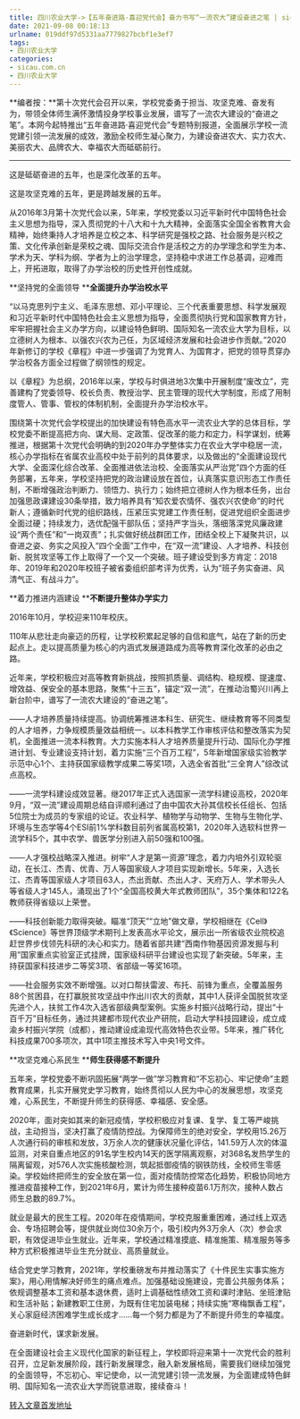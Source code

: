 ```yaml
---
title: 四川农业大学->【五年奋进路·喜迎党代会】奋力书写“一流农大”建设奋进之笔 | sicau.com.cn
date: 2021-09-08 00:18:13
urlname: 019ddf97d5331aa7779827bcbf1e3ef7
tags: 
- 四川农业大学
categories:
- sicau.com.cn
- 四川农业大学
---
```

**编者按：**第十次党代会召开以来，学校党委勇于担当、攻坚克难、奋发有为，带领全体师生满怀激情投身学校事业发展，谱写了一流农大建设的“奋进之笔”。本网今起特推出“五年奋进路·喜迎党代会”专题特别报道，全面展示学校一流党建引领一流发展的成效，激励全校师生凝心聚力，为建设奋进农大、实力农大、美丽农大、品牌农大、幸福农大而砥砺前行。

-------------------------------------------------------------------

这是砥砺奋进的五年，也是深化改革的五年。

这是攻坚克难的五年，更是跨越发展的五年。

从2016年3月第十次党代会以来，5年来，学校党委以习近平新时代中国特色社会主义思想为指导，深入贯彻党的十八大和十九大精神，全面落实全国全省教育大会精神，始终秉持人才培养是立校之本、科学研究是强校之路、社会服务是兴校之策、文化传承创新是荣校之魂、国际交流合作是活校之方的办学理念和学生为本、学术为天、学科为纲、学者为上的治学理念，坚持稳中求进工作总基调，迎难而上，开拓进取，取得了办学治校的历史性开创性成就。

**坚持党的全面领导 ****全面提升办学治校水平**

“以马克思列宁主义、毛泽东思想、邓小平理论、三个代表重要思想、科学发展观和习近平新时代中国特色社会主义思想为指导，全面贯彻执行党和国家教育方针，牢牢把握社会主义办学方向，以建设特色鲜明、国际知名一流农业大学为目标，以立德树人为根本、以强农兴农为己任，为区域经济发展和社会进步作贡献。”2020年新修订的学校《章程》中进一步强调了为党育人、为国育才，把党的领导贯穿办学治校各方面全过程做了纲领性的规定。

以《章程》为总纲，2016年以来，学校与时俱进地3次集中开展制度“废改立”，完善建构了党委领导、校长负责、教授治学、民主管理的现代大学制度，形成了用制度管人、管事、管权的体制机制，全面提升办学治校水平。

围绕第十次党代会学校提出的加快建设有特色高水平一流农业大学的总体目标，学校党委不断提高把方向、谋大局、定政策、促改革的能力和定力，科学谋划，统筹推进，根据第十次党代会明确的到2020年办学整体实力在农业大学中稳居一流，核心办学指标在省属农业高校中处于前列的具体要求，以及做出的“全面建设现代大学、全面深化综合改革、全面推进依法治校、全面落实从严治党”四个方面的任务部署，五年来，学校坚持把党的政治建设放在首位，认真落实意识形态工作责任制，不断增强政治判断力、领悟力、执行力；始终把立德树人作为根本任务，出台加强思政课建设30条举措，致力培养具有“知农爱农情怀、强农兴农使命”的时代新人；遵循新时代党的组织路线，压紧压实党建工作责任制，促进党组织全面进步全面过硬；持续发力，选优配强干部队伍；坚持严字当头，落细落深党风廉政建设“两个责任”和“一岗双责”；扎实做好统战群团工作，团结全校上下凝聚共识，以奋进之姿、务实之风投入“四个全面”工作中，在“双一流”建设、人才培养、科技创新、脱贫攻坚等工作上取得了一个又一个突破。班子建设受到多方肯定：2018年、2019年和2020年校班子被省委组织部考评为优秀，认为“班子务实奋进、风清气正、有战斗力”。

**着力推进内涵建设 ****不断提升整体办学实力**

2016年10月，学校迎来110年校庆。

110年从悲壮走向豪迈的历程，让学校积累起足够的自信和底气，站在了新的历史起点上。走以提高质量为核心的内涵式发展道路成为高等教育深化改革的必由之路。

近年来，学校积极应对高等教育新挑战，按照抓质量、调结构、稳规模、提速度、增效益、保安全的基本思路，聚焦“十三五”，锚定“双一流”，在推动治蜀兴川再上新台阶中，谱写了一流农大建设的“奋进之笔”。

——人才培养质量持续提高。协调统筹推进本科生、研究生、继续教育等不同类型的人才培养，力争规模质量效益相统一。以本科教学工作审核评估和整改落实为契机，全面推进一流本科教育。大力实施本科人才培养质量提升行动、国际化办学推进计划、专业建设支持计划，着力实施“三个百万工程”，5年新增国家级实验教学示范中心1个、主持获国家级教学成果二等奖1项，入选全省首批“三全育人”综改试点高校。

——一流学科建设成效显著。继2017年正式入选国家一流学科建设高校，2020年9月，“双一流”建设周期总结自评顺利通过了由中国农大孙其信校长任组长、包括5位院士为成员的专家组的论证。农业科学、植物学与动物学、生物与生物化学、环境与生态学等4个ESI前1%学科数目前列省属高校第1，2020年入选软科世界一流学科5个，其中农学、兽医学分别进入前50强和100强。

——人才强校战略深入推进。树牢“人才是第一资源”理念，着力内培外引双轮驱动，在长江、杰青、优青、万人等国家级人才项目实现新增长。5年来，入选长江、杰青等国家级人才项目63人，杰出贡献、杰出人才、天府万人、学术带头人等省级人才145人，涌现出了1个“全国高校黄大年式教师团队”，35个集体和122名教师获得省级以上荣誉。

——科技创新能力取得突破。瞄准“顶天”“立地”做文章，学校相继在《Cell》《Science》等世界顶级学术期刊上发表高水平论文，展示出一所省级农业院校追赶世界步伐领先科研的决心和实力。随着省部共建“西南作物基因资源发掘与利用”国家重点实验室正式挂牌，国家级科研平台建设也实现了新突破。5年来，主持获国家科技进步二等奖3项、省部级一等奖16项。

——社会服务实效不断增强。以对口帮扶雷波、布托、前锋为重点，全覆盖服务88个贫困县，在打赢脱贫攻坚战中作出川农大的贡献，其中1人获评全国脱贫攻坚先进个人，扶贫工作4次入选省部级典型案例。实施乡村振兴战略行动，提出“十百千万”目标任务，通过共建都市现代农业产研院，启动大学科技园建设，成立成渝乡村振兴学院（成都），推动建设成渝现代高效特色农业带。5年来，推广转化科技成果700多项次，其中1项主推技术写入中央1号文件。

**攻坚克难心系民生 ****师生获得感不断提升**

五年来，学校党委不断巩固拓展“两学一做”学习教育和“不忘初心、牢记使命”主题教育成果，扎实开展党史学习教育，始终贯彻以人民为中心的发展思想，攻坚克难，心系民生，不断提升师生的获得感、幸福感、安全感。

2020年，面对突如其来的新冠疫情，学校积极应对复课、复学、复工等严峻挑战，主动担当，坚决打赢了疫情防控战。为保障师生的绝对安全，学校用15.26万人次通行码的审核和发放，3万余人次的健康状况量化评估，141.59万人次的体温监测，对来自重点地区的91名学生校内14天的医学隔离观察，对368名发热学生的隔离留观，对576人次实施核酸检测，筑起抵御疫情的钢铁防线，全校师生零感染。学校始终把师生的安全放在第一位，面对疫情防控常态化趋势，积极协同地方推进疫苗接种工作，到2021年6月，累计为师生接种疫苗6.1万剂次，接种人数占师生总数的89.7%。

就业是最大的民生工程。2020年在疫情期间，学校克服重重困难，通过线上双选会、专场招聘会等，提供就业岗位30余万个，吸引校内外3万余人（次）参会求职，有效促进毕业生就业。近年来，学校通过精准摸底、精准施策、精准服务等多种方式积极推进毕业生充分就业、高质量就业。

结合党史学习教育，2021年，学校重磅发布并推动落实了《十件民生实事实施方案》，用心用情解决好师生的痛点难点。加强基础设施建设，完善公共服务体系；依规调整基本工资和基本退休费，适时上调基础性绩效工资和课时津贴、坐班津贴和生活补贴；新建教职工住房，为既有住宅加装电梯；持续实施“寒梅飘香工程”，关心家庭经济困难学生成长成才……每一个努力都是为了不断提升师生的幸福度。

奋进新时代，谋求新发展。

在全面建设社会主义现代化国家的新征程上，学校即将迎来第十一次党代会的胜利召开，立足新发展阶段，践行新发展理念，融入新发展格局，需要我们继续加强党的全面领导，不忘初心、牢记使命，以一流党建引领一流发展，为全面建成特色鲜明、国际知名一流农业大学而锐意进取，接续奋斗！



[转入文章首发地址](https://news.sicau.edu.cn/info/1135/63270.htm)
